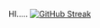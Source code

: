 HI.....
[![GitHub Streak](https://streak-stats.demolab.com/?user=DenverCoder1&theme=dark)](https://git.io/streak-stats)
